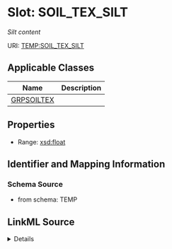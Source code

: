 # Slot: SOIL_TEX_SILT
_Silt content_


URI: [TEMP:SOIL_TEX_SILT](https://example.org/TEMP/SOIL_TEX_SILT)



<!-- no inheritance hierarchy -->




## Applicable Classes

| Name | Description |
| --- | --- |
[GRPSOILTEX](GRPSOILTEX.md) | 






## Properties

* Range: [xsd:float](xsd:float)







## Identifier and Mapping Information







### Schema Source


* from schema: TEMP




## LinkML Source

<details>
```yaml
name: SOIL_TEX_SILT
description: Silt content
from_schema: TEMP
rank: 1000
alias: SOIL_TEX_SILT
domain_of:
- GRP_SOIL_TEX
range: float
unit:
  symbol: '%'

```
</details>